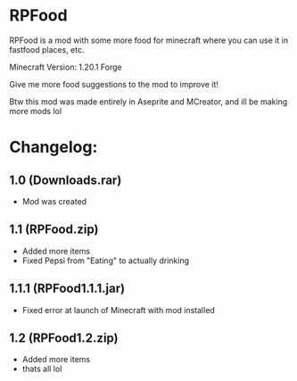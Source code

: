 # RPFood
RPFood is a mod with some more food for minecraft where you can use it in fastfood places, etc.

Minecraft Version: 1.20.1 Forge

Give me more food suggestions to the mod to improve it!


Btw this mod was made entirely in Aseprite and MCreator, and ill be making more mods lol

# Changelog:

## 1.0 (Downloads.rar)

- Mod was created

## 1.1 (RPFood.zip)
- Added more items
- Fixed Pepsi from "Eating" to actually drinking

## 1.1.1 (RPFood1.1.1.jar)
- Fixed error at launch of Minecraft with mod installed

## 1.2 (RPFood1.2.zip)
- Added more items
- thats all lol
